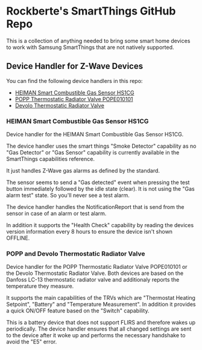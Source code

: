 # Rockberte's SmartThings GitHub Repo
This is a collection of anything needed to bring some smart home devices to work with Samsung SmartThings that are not natively supported.

## Device Handler for Z-Wave Devices
You can find the following device handlers in this repo:

- [HEIMAN Smart Combustible Gas Sensor HS1CG](#heiman-smart-combustible-gas-sensor-hs1cg)
- [POPP Thermostatic Radiator Valve POPE010101](#popp-and-devolo-thermostatic-radiator-valve)
- [Devolo Thermostatic Radiator Valve](#popp-and-devolo-thermostatic-radiator-valve)

### HEIMAN Smart Combustible Gas Sensor HS1CG
Device handler for the HEIMAN Smart Combustible Gas Sensor HS1CG.

The device handler uses the smart things "Smoke Detector" capability as no "Gas Detector" or "Gas Sensor" capability is currently available in the SmartThings capabilities reference.

It just handles Z-Wave gas alarms as defined by the standard.

The sensor seems to send a "Gas detected" event when pressing the test button immediately followed by the idle state (clear). It is not using the "Gas alarm test" state. So you'll never see a test alarm.

The device handler handles the NotificationReport that is send from the sensor in case of an alarm or test alarm.

In addition it supports the "Health Check" capability by reading the devices version information every 8 hours to ensure the device isn't shown OFFLINE.

### POPP and Devolo Thermostatic Radiator Valve
Device handler for the POPP Thermostatic Radiator Valve POPE010101 or the Devolo Thermostatic Radiator Valve. Both devices are based on the Danfoss LC-13 thermostatic radiator valve and additionaly reports the temperature they measure.

It supports the main capabilities of the TRVs which are "Thermostat Heating Setpoint", "Battery" and "Temperature Measurement". In addition it provides a quick ON/OFF feature based on the "Switch" capability.

This is a battery device that does not support FLIRS and therefore wakes up periodically. The device handler ensures that all changed settings are sent to the device after it woke up and performs the necessary handshake to avoid the "E5" error.

